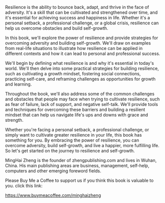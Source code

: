 
Resilience is the ability to bounce back, adapt, and thrive in the face of adversity. It's a skill that can be cultivated and strengthened over time, and it's essential for achieving success and happiness in life. Whether it's a personal setback, a professional challenge, or a global crisis, resilience can help us overcome obstacles and build self-growth.

In this book, we'll explore the power of resilience and provide strategies for overcoming adversity and building self-growth. We'll draw on examples from real-life situations to illustrate how resilience can be applied in different contexts and how it can lead to personal and professional success.

We'll begin by defining what resilience is and why it's essential in today's world. We'll then delve into some practical strategies for building resilience, such as cultivating a growth mindset, fostering social connections, practicing self-care, and reframing challenges as opportunities for growth and learning.

Throughout the book, we'll also address some of the common challenges and obstacles that people may face when trying to cultivate resilience, such as fear of failure, lack of support, and negative self-talk. We'll provide tools and techniques for overcoming these barriers and building a resilient mindset that can help us navigate life's ups and downs with grace and strength.

Whether you're facing a personal setback, a professional challenge, or simply want to cultivate greater resilience in your life, this book has something for you. By embracing the power of resilience, you can overcome adversity, build self-growth, and live a happier, more fulfilling life. So let's get started on the journey to resilience and self-growth.

MingHai Zheng is the founder of zhengpublishing.com and lives in Wuhan, China. His main publishing areas are business, management, self-help, computers and other emerging foreword fields.

Please Buy Me a Coffee to support us if you think this book is valuable to you. click this link:

https://www.buymeacoffee.com/minghaizheng
